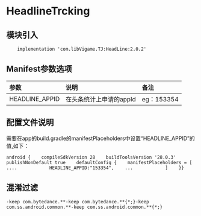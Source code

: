 # HeadlineTrcking

## 模块引入

```text
    implementation 'com.libVigame.TJ:HeadLine:2.0.2'
```

## Manifest参数选项

| 参数 | 说明 | 备注 |
| :--- | :--- | :--- |
| HEADLINE\_APPID | 在头条统计上申请的appId | eg：153354 |

## 配置文件说明

需要在app的build.gradle的manifestPlaceholders中设置“HEADLINE\_APPID”的值,如下：

```text
android {    compileSdkVersion 28    buildToolsVersion '28.0.3'    publishNonDefault true    defaultConfig {    manifestPlaceholders = [    ....            HEADLINE_APPID:"153354",    ...            ]    }}
```

## 混淆过滤

```text
-keep com.bytedance.**-keep com.bytedance.**{*;}-keep com.ss.android.common.**-keep com.ss.android.common.**{*;}
```


